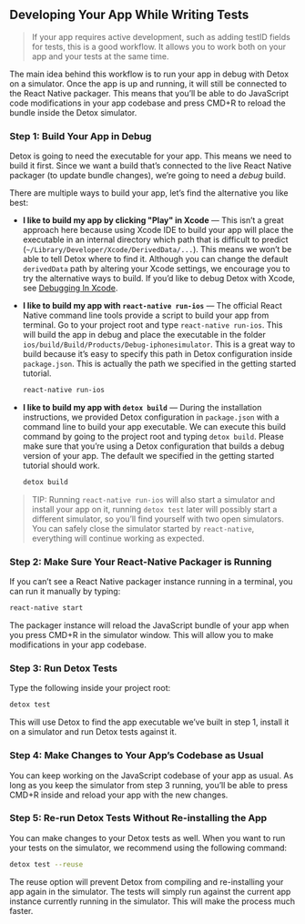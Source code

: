 ## Developing Your App While Writing Tests

> If your app requires active development, such as adding testID fields for tests, this is a good workflow. It allows you to work both on your app and your tests at the same time.

The main idea behind this workflow is to run your app in debug with Detox on a simulator. Once the app is up and running, it will still be connected to the React Native packager. This means that you’ll be able to do JavaScript code modifications in your app codebase and press CMD+R to reload the bundle inside the Detox simulator.

### Step 1: Build Your App in Debug

Detox is going to need the executable for your app. This means we need to build it first. Since we want a build that’s connected to the live React Native packager (to update bundle changes), we’re going to need a _debug_ build.

There are multiple ways to build your app, let’s find the alternative you like best:

- **I like to build my app by clicking "Play" in Xcode** — This isn’t a great approach here because using Xcode IDE to build your app will place the executable in an internal directory which path that is difficult to predict (`~/Library/Developer/Xcode/DerivedData/...`). This means we won’t be able to tell Detox where to find it. Although you can change the default `derivedData` path by altering your Xcode settings, we encourage you to try the alternative ways to build.
  If you’d like to debug Detox with Xcode, see [Debugging In Xcode](Guide.DebuggingInXcode.md).

- **I like to build my app with `react-native run-ios`** — The official React Native command line tools provide a script to build your app from terminal. Go to your project root and type `react-native run-ios`. This will build the app in debug and place the executable in the folder `ios/build/Build/Products/Debug-iphonesimulator`. This is a great way to build because it’s easy to specify this path in Detox configuration inside `package.json`. This is actually the path we specified in the getting started tutorial.

  ```sh
  react-native run-ios
  ```

- **I like to build my app with `detox build`** — During the installation instructions, we provided Detox configuration in `package.json` with a command line to build your app executable. We can execute this build command by going to the project root and typing `detox build`. Please make sure that you’re using a Detox configuration that builds a debug version of your app. The default we specified in the getting started tutorial should work.

  ```sh
  detox build
  ```

> TIP: Running `react-native run-ios` will also start a simulator and install your app on it, running `detox test` later will possibly start a different simulator, so you’ll find yourself with two open simulators. You can safely close the simulator started by `react-native`, everything will continue working as expected.

### Step 2: Make Sure Your React-Native Packager is Running

If you can’t see a React Native packager instance running in a terminal, you can run it manually by typing:

```sh
react-native start
```

The packager instance will reload the JavaScript bundle of your app when you press CMD+R in the simulator window. This will allow you to make modifications in your app codebase.

### Step 3: Run Detox Tests

Type the following inside your project root:

```sh
detox test
```

This will use Detox to find the app executable we’ve built in step 1, install it on a simulator and run Detox tests against it.

### Step 4: Make Changes to Your App’s Codebase as Usual

You can keep working on the JavaScript codebase of your app as usual. As long as you keep the simulator from step 3 running, you’ll be able to press CMD+R inside and reload your app with the new changes.

### Step 5: Re-run Detox Tests Without Re-installing the App

You can make changes to your Detox tests as well. When you want to run your tests on the simulator, we recommend using the following command:

```sh
detox test --reuse
```

The reuse option will prevent Detox from compiling and re-installing your app again in the simulator. The tests will simply run against the current app instance currently running in the simulator. This will make the process much faster.
